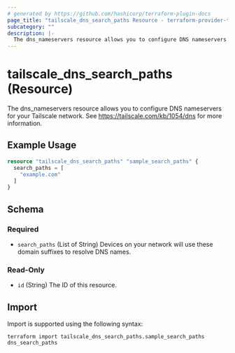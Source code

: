 ```yaml
---
# generated by https://github.com/hashicorp/terraform-plugin-docs
page_title: "tailscale_dns_search_paths Resource - terraform-provider-tailscale"
subcategory: ""
description: |-
  The dns_nameservers resource allows you to configure DNS nameservers for your Tailscale network. See https://tailscale.com/kb/1054/dns for more information.
---
```


# tailscale_dns_search_paths (Resource)

The dns_nameservers resource allows you to configure DNS nameservers for your Tailscale network. See https://tailscale.com/kb/1054/dns for more information.

## Example Usage

```terraform
resource "tailscale_dns_search_paths" "sample_search_paths" {
  search_paths = [
    "example.com"
  ]
}
```

<!-- schema generated by tfplugindocs -->
## Schema

### Required

- `search_paths` (List of String) Devices on your network will use these domain suffixes to resolve DNS names.

### Read-Only

- `id` (String) The ID of this resource.

## Import

Import is supported using the following syntax:

```shell
terraform import tailscale_dns_search_paths.sample_search_paths dns_search_paths
```
